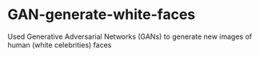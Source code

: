 # GAN-generate-white-faces
Used Generative Adversarial Networks (GANs) to generate new images of human (white celebrities) faces
